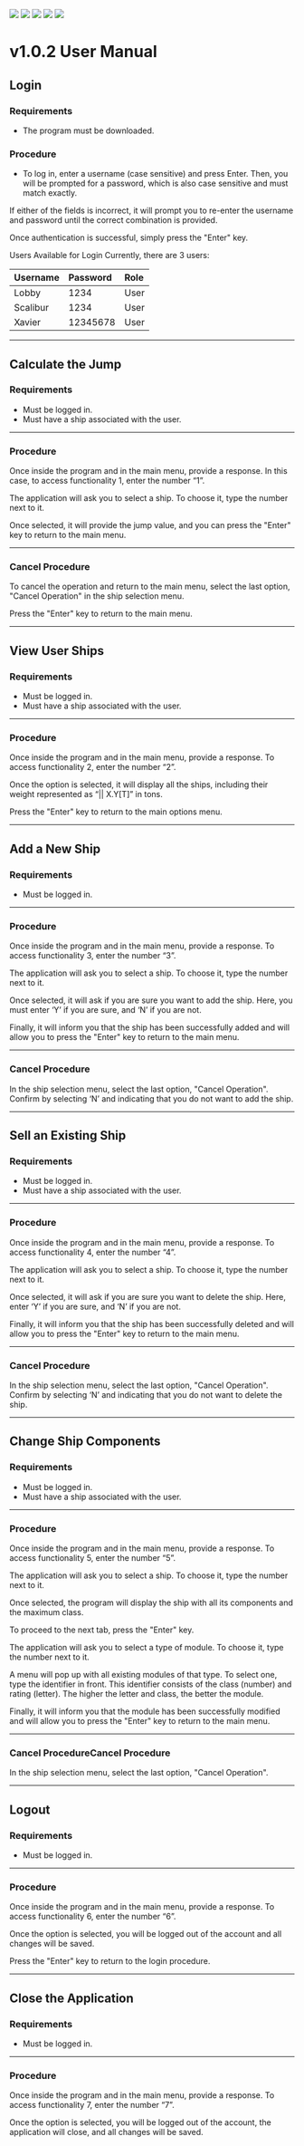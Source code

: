 ![](https://img.shields.io/github/stars/Lobby34/Practica06-0485_0487) ![](https://img.shields.io/github/forks/Lobby34/Practica06-0485_0487.md.svg) ![](https://img.shields.io/github/tag/Lobby34/Practica06-0485_0487.md.svg) ![](https://img.shields.io/github/release/Lobby34/Practica06-0485_0487.md.svg) ![](https://img.shields.io/github/issues/Lobby34/Practica06-0485_0487.md.svg)
# v1.0.2 User Manual
## Login
### Requirements
- The program must be downloaded.

### Procedure
- To log in, enter a username (case sensitive) and press Enter. Then, you will be prompted for a password, which is also case sensitive and must match exactly.

If either of the fields is incorrect, it will prompt you to re-enter the username and password until the correct combination is provided.

Once authentication is successful, simply press the "Enter" key.

Users Available for Login
Currently, there are 3 users:

| Username  | Password  | Role |
| :------------ |:---------------|:-----|
| Lobby     | 1234 | User |
| Scalibur      | 1234        |   User |
| Xavier | 12345678        |    User |


------------
## Calculate the Jump
### Requirements
- Must be logged in.
- Must have a ship associated with the user.


------------
### Procedure
Once inside the program and in the main menu, provide a response. In this case, to access functionality 1, enter the number “1”.

The application will ask you to select a ship. To choose it, type the number next to it.

Once selected, it will provide the jump value, and you can press the "Enter" key to return to the main menu.


------------
### Cancel Procedure
To cancel the operation and return to the main menu, select the last option, "Cancel Operation" in the ship selection menu.

Press the "Enter" key to return to the main menu.

------------


## View User Ships
### Requirements
- Must be logged in.
- Must have a ship associated with the user.

------------


### Procedure
Once inside the program and in the main menu, provide a response. To access functionality 2, enter the number “2”.

Once the option is selected, it will display all the ships, including their weight represented as “|| X.Y[T]” in tons.

Press the "Enter" key to return to the main options menu.

------------


## Add a New Ship
### Requirements
- Must be logged in.


------------


### Procedure
Once inside the program and in the main menu, provide a response. To access functionality 3, enter the number “3”.

The application will ask you to select a ship. To choose it, type the number next to it.

Once selected, it will ask if you are sure you want to add the ship. Here, you must enter ‘Y’ if you are sure, and ‘N’ if you are not.

Finally, it will inform you that the ship has been successfully added and will allow you to press the "Enter" key to return to the main menu.


------------


### Cancel Procedure
In the ship selection menu, select the last option, "Cancel Operation".
Confirm by selecting ‘N’ and indicating that you do not want to add the ship.

------------


## Sell an Existing Ship
### Requirements
- Must be logged in.
- Must have a ship associated with the user.


------------


### Procedure
Once inside the program and in the main menu, provide a response. To access functionality 4, enter the number “4”.

The application will ask you to select a ship. To choose it, type the number next to it.

Once selected, it will ask if you are sure you want to delete the ship. Here, enter ‘Y’ if you are sure, and ‘N’ if you are not.

Finally, it will inform you that the ship has been successfully deleted and will allow you to press the "Enter" key to return to the main menu.

------------
### Cancel Procedure
In the ship selection menu, select the last option, "Cancel Operation".
Confirm by selecting ‘N’ and indicating that you do not want to delete the ship.

------------


## Change Ship Components
### Requirements
- Must be logged in.
- Must have a ship associated with the user.

------------


### Procedure
Once inside the program and in the main menu, provide a response. To access functionality 5, enter the number “5”.

The application will ask you to select a ship. To choose it, type the number next to it.

Once selected, the program will display the ship with all its components and the maximum class.

To proceed to the next tab, press the "Enter" key.

The application will ask you to select a type of module. To choose it, type the number next to it.

A menu will pop up with all existing modules of that type. To select one, type the identifier in front. This identifier consists of the class (number) and rating (letter). The higher the letter and class, the better the module.

Finally, it will inform you that the module has been successfully modified and will allow you to press the "Enter" key to return to the main menu.

------------


### Cancel ProcedureCancel Procedure
In the ship selection menu, select the last option, "Cancel Operation".

------------


## Logout
### Requirements
- Must be logged in.

------------


### Procedure
Once inside the program and in the main menu, provide a response. To access functionality 6, enter the number “6”.

Once the option is selected, you will be logged out of the account and all changes will be saved.

Press the "Enter" key to return to the login procedure.

------------


## Close the Application
### Requirements
- Must be logged in.

------------


### Procedure
Once inside the program and in the main menu, provide a response. To access functionality 7, enter the number “7”.

Once the option is selected, you will be logged out of the account, the application will close, and all changes will be saved.